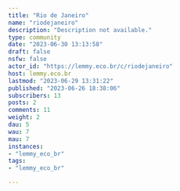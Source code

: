 ```yaml
---
title: "Rio de Janeiro" 
name: "riodejaneiro"
description: "Description not available."
type: community
date: "2023-06-30 13:13:58"
draft: false
nsfw: false
actor_id: "https://lemmy.eco.br/c/riodejaneiro"
host: lemmy.eco.br
lastmod: "2023-06-29 13:31:22"
published: "2023-06-26 18:38:06"
subscribers: 13
posts: 2
comments: 11
weight: 2
dau: 5
wau: 7
mau: 7
instances:
- "lemmy_eco_br"
tags: 
- "lemmy_eco_br"

---
```

